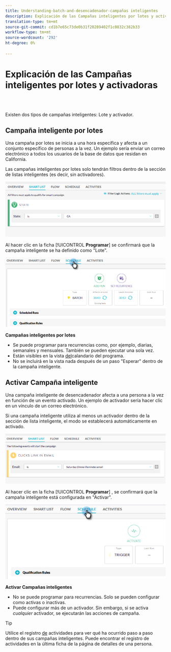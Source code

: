 ```yaml
---
title: Understanding-batch-and-desencadenador-campañas inteligentes
description: Explicación de las Campañas inteligentes por lotes y activadoras
translation-type: tm+mt
source-git-commit: cd1b7e65c73de0b31f20289402f1c0832c382b33
workflow-type: tm+mt
source-wordcount: '292'
ht-degree: 0%

---
```



# Explicación de las Campañas inteligentes por lotes y activadoras

<br> 

Existen dos tipos de campañas inteligentes: Lote y activador.

## Campaña inteligente por lotes

Una campaña por lotes se inicia a una hora específica y afecta a un conjunto específico de personas a la vez. Un ejemplo sería enviar un correo electrónico a todos los usuarios de la base de datos que residan en California.

Las campañas inteligentes por lotes solo tendrán filtros dentro de la sección de listas inteligentes (es decir, sin activadores).

![Imagen uno](/help/sky/assets/smart-campaigns/understanding-batch-and-trigger-smart-campaigns/understanding-batch-and-trigger-smart-campaigns-1.png)

Al hacer clic en la ficha [!UICONTROL **Programar**] se confirmará que la campaña inteligente se ha definido como &quot;Lote&quot;.

![Imagen dos](/help/sky/assets/smart-campaigns/understanding-batch-and-trigger-smart-campaigns/understanding-batch-and-trigger-smart-campaigns-2.png)

**Campañas inteligentes por lotes**

* Se puede programar para recurrencias como, por ejemplo, diarias, semanales y mensuales. También se pueden ejecutar una sola vez.
* Están visibles en la vista [del](https://docs.marketo.com/display/DOCS/Navigating+the+Program+Schedule+View)calandario del programa.
* No se incluirá en la vista nada después de un paso &quot;Esperar&quot; dentro de la campaña inteligente.

## Activar Campaña inteligente

Una campaña inteligente de desencadenador afecta a una persona a la vez en función de un evento activado. Un ejemplo de activador sería hacer clic en un vínculo de un correo electrónico.

Si una campaña inteligente utiliza al menos un activador dentro de la sección de lista inteligente, el modo se establecerá automáticamente en activado.

![Imagen tres](/help/sky/assets/smart-campaigns/understanding-batch-and-trigger-smart-campaigns/understanding-batch-and-trigger-smart-campaigns-3.png)

Al hacer clic en la ficha [!UICONTROL **Programar**] , se confirmará que la campaña inteligente está configurada en &quot;Activar&quot;.

![Imagen Cuatro](/help/sky/assets/smart-campaigns/understanding-batch-and-trigger-smart-campaigns/understanding-batch-and-trigger-smart-campaigns-4.png)

**Activar Campañas inteligentes**

* No se puede programar para recurrencias. Solo se pueden configurar como activas o inactivas.
* Puede configurar más de un activador. Sin embargo, si se activa _cualquier_ activador, se ejecutarán las acciones de campaña.

>[!TIP]
>
>Utilice el registro [de](https://docs.marketo.com/display/DOCS/Locate+the+Activity+Log+for+a+Person) actividades para ver qué ha ocurrido paso a paso dentro de sus campañas inteligentes. Puede encontrar el registro de actividades en la última ficha de la página de detalles de una persona.

